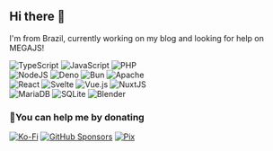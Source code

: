 ## Hi there 👋

I'm from Brazil, currently working on my blog and looking for help on MEGAJS!

<img align="right" alt="" src="https://github-readme-stats.vercel.app/api?username=qgustavor&theme=radical&hide_border=false&include_all_commits=true&count_private=true">

![TypeScript](https://img.shields.io/badge/typescript-%23007ACC.svg?style=for-the-badge&logo=typescript&logoColor=white) ![JavaScript](https://img.shields.io/badge/javascript-%23323330.svg?style=for-the-badge&logo=javascript&logoColor=%23F7DF1E) ![PHP](https://img.shields.io/badge/php-777BB4.svg?style=for-the-badge&logo=php&logoColor=fff)  
![NodeJS](https://img.shields.io/badge/node.js-6DA55F?style=for-the-badge&logo=node.js&logoColor=white) ![Deno](https://img.shields.io/badge/deno-70FFAF?style=for-the-badge&logo=deno&logoColor=black) ![Bun](https://img.shields.io/badge/bun-black?style=for-the-badge&logo=bun&logoColor=white) ![Apache](https://img.shields.io/badge/apache-%23D42029.svg?style=for-the-badge&logo=apache&logoColor=white)   
![React](https://img.shields.io/badge/react-%2320232a.svg?style=for-the-badge&logo=react&logoColor=%2361DAFB) ![Svelte](https://img.shields.io/badge/svelte-%23f1413d.svg?style=for-the-badge&logo=svelte&logoColor=white) ![Vue.js](https://img.shields.io/badge/vuejs-%2335495e.svg?style=for-the-badge&logo=vuedotjs&logoColor=%234FC08D) ![NuxtJS](https://img.shields.io/badge/Nuxt-35495e?style=for-the-badge&logo=nuxt&logoColor=00DC82)  
![MariaDB](https://img.shields.io/badge/MariaDB-003545?style=for-the-badge&logo=mariadb&logoColor=white) ![SQLite](https://img.shields.io/badge/sqlite-%2307405e.svg?style=for-the-badge&logo=sqlite&logoColor=white) ![Blender](https://img.shields.io/badge/blender-%23F5792A.svg?style=for-the-badge&logo=blender&logoColor=white)

### 🤝You can help me by donating
[![Ko-Fi](https://img.shields.io/badge/Ko--fi-181717?style=for-the-badge&logo=ko-fi&logoColor=white)](https://ko-fi.com/qgustavor)
[![GitHub Sponsors](https://img.shields.io/badge/GitHub_Sponsors-181717?style=for-the-badge&logo=github&logoColor=white)](https://github.com/sponsors/qgustavor/)
[![Pix](https://img.shields.io/badge/Pix-181717?style=for-the-badge&logo=pix&logoColor=white)](https://ursal.zone/@gustavo/115131776760517015)
